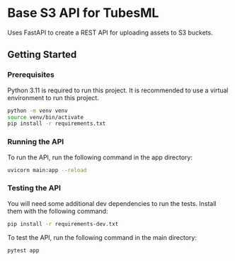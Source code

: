 # Base S3 API for TubesML

Uses FastAPI to create a REST API for uploading assets to S3 buckets.

## Getting Started

### Prerequisites

Python 3.11 is required to run this project. It is recommended to use a virtual environment to run this project.

```bash
python -m venv venv
source venv/bin/activate
pip install -r requirements.txt
```

### Running the API

To run the API, run the following command in the app directory:

```bash
uvicorn main:app --reload
```

### Testing the API

You will need some additional dev dependencies to run the tests. Install them with the following command:

```bash
pip install -r requirements-dev.txt
```

To test the API, run the following command in the main directory:

```bash
pytest app
```